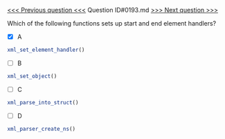[<<< Previous question <<<](0192.md)  Question ID#0193.md  [>>> Next question >>>](0194.md) 

Which of the following functions sets up start and end element handlers?

- [x] A
```php
xml_set_element_handler()
```

- [ ] B
```php
xml_set_object()
```

- [ ] C
```php
xml_parse_into_struct()
```

- [ ] D
```php
xml_parser_create_ns()
```

